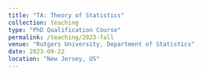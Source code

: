 ```yaml
---
title: "TA: Theory of Statistics"
collection: teaching
type: "PhD Qualification Course"
permalink: /teaching/2023-fall
venue: "Rutgers University, Department of Statistics"
date: 2023-09-22
location: "New Jersey, US"
---
```


